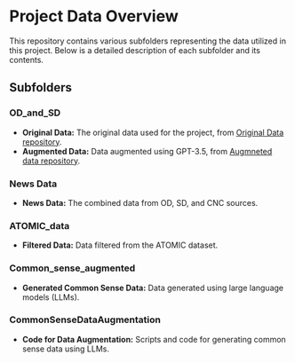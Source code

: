 # Project Data Overview

This repository contains various subfolders representing the data utilized in this project. Below is a detailed description of each subfolder and its contents.

## Subfolders

### OD_and_SD
- **Original Data:** The original data used for the project, from 
 [Original Data repository](https://github.com/ANR-kFLOW/EventRelationDataset).
- **Augmented Data:** Data augmented using GPT-3.5, from [Augmneted data repository](https://github.com/ANR-kFLOW/semmes).

### News Data
- **News Data:** The combined data from OD, SD, and CNC sources.

### ATOMIC_data
- **Filtered Data:** Data filtered from the ATOMIC dataset.

### Common_sense_augmented
- **Generated Common Sense Data:** Data generated using large language models (LLMs).

### CommonSenseDataAugmentation
- **Code for Data Augmentation:** Scripts and code for generating common sense data using LLMs.
